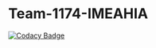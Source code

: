 # Team-1174-IMEAHIA

[![Codacy Badge](https://api.codacy.com/project/badge/Grade/5a591234b00a459bb21fef210789143b)](https://app.codacy.com/gh/BuildForSDGCohort2/Team-1174-Backend?utm_source=github.com&utm_medium=referral&utm_content=BuildForSDGCohort2/Team-1174-Backend&utm_campaign=Badge_Grade_Settings)
